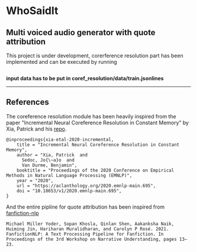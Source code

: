 # WhoSaidIt
## Multi voiced audio generator with quote attribution


This project is under development, corerference resolution part has been implemented and can be executed by running 

``` python coref_resolution/predict.py
```

**input data has to be put in coref_resolution/data/train.jsonlines**

----------
## References

The coreference resolution module has been heavily inspired from the paper "Incremental Neural Coreference Resolution in Constant Memory" by Xia, Patrick and his [repo]([https://](https://github.com/pitrack/incremental-coref)).

```
@inproceedings{xia-etal-2020-incremental,
    title = "Incremental Neural Coreference Resolution in Constant Memory",
    author = "Xia, Patrick  and
      Sedoc, Jo{\~a}o  and
      Van Durme, Benjamin",
    booktitle = "Proceedings of the 2020 Conference on Empirical Methods in Natural Language Processing (EMNLP)",
    year = "2020",
    url = "https://aclanthology.org/2020.emnlp-main.695",
    doi = "10.18653/v1/2020.emnlp-main.695",
}
```

And the entire pipline for quote attribution has been inspired from [fanfiction-nlp]([https://](https://github.com/michaelmilleryoder/fanfiction-nlp))

> 

    Michael Miller Yoder, Sopan Khosla, Qinlan Shen, Aakanksha Naik, Huiming Jin, Hariharan Muralidharan, and Carolyn P Rosé. 2021. FanfictionNLP: A Text Processing Pipeline for Fanfiction. In Proceedings of the 3rd Workshop on Narrative Understanding, pages 13–23.

